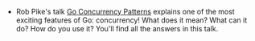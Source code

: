 - Rob Pike's talk [Go Concurrency Patterns](https://www.youtube.com/watch?v=LSzR0VEraWw) explains one of the most exciting features of Go: concurrency! What does it mean? What can it do? How do you use it? You'll find all the answers in this talk.

